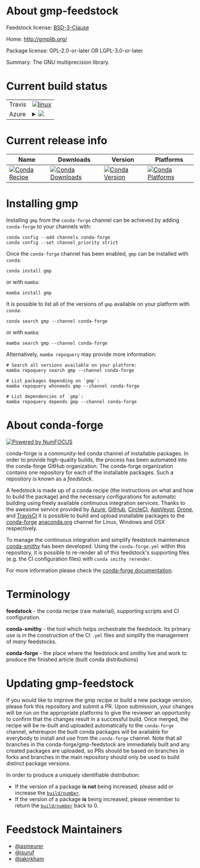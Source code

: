 About gmp-feedstock
===================

Feedstock license: [BSD-3-Clause](https://github.com/conda-forge/gmp-feedstock/blob/main/LICENSE.txt)

Home: http://gmplib.org/

Package license: GPL-2.0-or-later OR LGPL-3.0-or-later

Summary: The GNU multiprecision library.

Current build status
====================


<table><tr>
    <td>Travis</td>
    <td>
      <a href="https://app.travis-ci.com/conda-forge/gmp-feedstock">
        <img alt="linux" src="https://img.shields.io/travis/com/conda-forge/gmp-feedstock/main.svg?label=Linux">
      </a>
    </td>
  </tr>
    
  <tr>
    <td>Azure</td>
    <td>
      <details>
        <summary>
          <a href="https://dev.azure.com/conda-forge/feedstock-builds/_build/latest?definitionId=376&branchName=main">
            <img src="https://dev.azure.com/conda-forge/feedstock-builds/_apis/build/status/gmp-feedstock?branchName=main">
          </a>
        </summary>
        <table>
          <thead><tr><th>Variant</th><th>Status</th></tr></thead>
          <tbody><tr>
              <td>linux_64</td>
              <td>
                <a href="https://dev.azure.com/conda-forge/feedstock-builds/_build/latest?definitionId=376&branchName=main">
                  <img src="https://dev.azure.com/conda-forge/feedstock-builds/_apis/build/status/gmp-feedstock?branchName=main&jobName=linux&configuration=linux%20linux_64_" alt="variant">
                </a>
              </td>
            </tr><tr>
              <td>linux_aarch64</td>
              <td>
                <a href="https://dev.azure.com/conda-forge/feedstock-builds/_build/latest?definitionId=376&branchName=main">
                  <img src="https://dev.azure.com/conda-forge/feedstock-builds/_apis/build/status/gmp-feedstock?branchName=main&jobName=linux&configuration=linux%20linux_aarch64_" alt="variant">
                </a>
              </td>
            </tr><tr>
              <td>linux_ppc64le</td>
              <td>
                <a href="https://dev.azure.com/conda-forge/feedstock-builds/_build/latest?definitionId=376&branchName=main">
                  <img src="https://dev.azure.com/conda-forge/feedstock-builds/_apis/build/status/gmp-feedstock?branchName=main&jobName=linux&configuration=linux%20linux_ppc64le_" alt="variant">
                </a>
              </td>
            </tr><tr>
              <td>osx_64</td>
              <td>
                <a href="https://dev.azure.com/conda-forge/feedstock-builds/_build/latest?definitionId=376&branchName=main">
                  <img src="https://dev.azure.com/conda-forge/feedstock-builds/_apis/build/status/gmp-feedstock?branchName=main&jobName=osx&configuration=osx%20osx_64_" alt="variant">
                </a>
              </td>
            </tr><tr>
              <td>osx_arm64</td>
              <td>
                <a href="https://dev.azure.com/conda-forge/feedstock-builds/_build/latest?definitionId=376&branchName=main">
                  <img src="https://dev.azure.com/conda-forge/feedstock-builds/_apis/build/status/gmp-feedstock?branchName=main&jobName=osx&configuration=osx%20osx_arm64_" alt="variant">
                </a>
              </td>
            </tr>
          </tbody>
        </table>
      </details>
    </td>
  </tr>
</table>

Current release info
====================

| Name | Downloads | Version | Platforms |
| --- | --- | --- | --- |
| [![Conda Recipe](https://img.shields.io/badge/recipe-gmp-green.svg)](https://anaconda.org/conda-forge/gmp) | [![Conda Downloads](https://img.shields.io/conda/dn/conda-forge/gmp.svg)](https://anaconda.org/conda-forge/gmp) | [![Conda Version](https://img.shields.io/conda/vn/conda-forge/gmp.svg)](https://anaconda.org/conda-forge/gmp) | [![Conda Platforms](https://img.shields.io/conda/pn/conda-forge/gmp.svg)](https://anaconda.org/conda-forge/gmp) |

Installing gmp
==============

Installing `gmp` from the `conda-forge` channel can be achieved by adding `conda-forge` to your channels with:

```
conda config --add channels conda-forge
conda config --set channel_priority strict
```

Once the `conda-forge` channel has been enabled, `gmp` can be installed with `conda`:

```
conda install gmp
```

or with `mamba`:

```
mamba install gmp
```

It is possible to list all of the versions of `gmp` available on your platform with `conda`:

```
conda search gmp --channel conda-forge
```

or with `mamba`:

```
mamba search gmp --channel conda-forge
```

Alternatively, `mamba repoquery` may provide more information:

```
# Search all versions available on your platform:
mamba repoquery search gmp --channel conda-forge

# List packages depending on `gmp`:
mamba repoquery whoneeds gmp --channel conda-forge

# List dependencies of `gmp`:
mamba repoquery depends gmp --channel conda-forge
```


About conda-forge
=================

[![Powered by
NumFOCUS](https://img.shields.io/badge/powered%20by-NumFOCUS-orange.svg?style=flat&colorA=E1523D&colorB=007D8A)](https://numfocus.org)

conda-forge is a community-led conda channel of installable packages.
In order to provide high-quality builds, the process has been automated into the
conda-forge GitHub organization. The conda-forge organization contains one repository
for each of the installable packages. Such a repository is known as a *feedstock*.

A feedstock is made up of a conda recipe (the instructions on what and how to build
the package) and the necessary configurations for automatic building using freely
available continuous integration services. Thanks to the awesome service provided by
[Azure](https://azure.microsoft.com/en-us/services/devops/), [GitHub](https://github.com/),
[CircleCI](https://circleci.com/), [AppVeyor](https://www.appveyor.com/),
[Drone](https://cloud.drone.io/welcome), and [TravisCI](https://travis-ci.com/)
it is possible to build and upload installable packages to the
[conda-forge](https://anaconda.org/conda-forge) [anaconda.org](https://anaconda.org/)
channel for Linux, Windows and OSX respectively.

To manage the continuous integration and simplify feedstock maintenance
[conda-smithy](https://github.com/conda-forge/conda-smithy) has been developed.
Using the ``conda-forge.yml`` within this repository, it is possible to re-render all of
this feedstock's supporting files (e.g. the CI configuration files) with ``conda smithy rerender``.

For more information please check the [conda-forge documentation](https://conda-forge.org/docs/).

Terminology
===========

**feedstock** - the conda recipe (raw material), supporting scripts and CI configuration.

**conda-smithy** - the tool which helps orchestrate the feedstock.
                   Its primary use is in the construction of the CI ``.yml`` files
                   and simplify the management of *many* feedstocks.

**conda-forge** - the place where the feedstock and smithy live and work to
                  produce the finished article (built conda distributions)


Updating gmp-feedstock
======================

If you would like to improve the gmp recipe or build a new
package version, please fork this repository and submit a PR. Upon submission,
your changes will be run on the appropriate platforms to give the reviewer an
opportunity to confirm that the changes result in a successful build. Once
merged, the recipe will be re-built and uploaded automatically to the
`conda-forge` channel, whereupon the built conda packages will be available for
everybody to install and use from the `conda-forge` channel.
Note that all branches in the conda-forge/gmp-feedstock are
immediately built and any created packages are uploaded, so PRs should be based
on branches in forks and branches in the main repository should only be used to
build distinct package versions.

In order to produce a uniquely identifiable distribution:
 * If the version of a package **is not** being increased, please add or increase
   the [``build/number``](https://docs.conda.io/projects/conda-build/en/latest/resources/define-metadata.html#build-number-and-string).
 * If the version of a package **is** being increased, please remember to return
   the [``build/number``](https://docs.conda.io/projects/conda-build/en/latest/resources/define-metadata.html#build-number-and-string)
   back to 0.

Feedstock Maintainers
=====================

* [@asmeurer](https://github.com/asmeurer/)
* [@isuruf](https://github.com/isuruf/)
* [@jakirkham](https://github.com/jakirkham/)


<!-- dummy commit to enable rerendering -->

